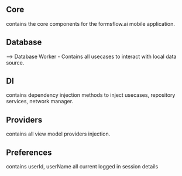 ## Core
contains the core components for the formsflow.ai mobile application.

## Database
   --> Database Worker - Contains all usecases to interact with local data source.

## DI
   contains dependency injection methods to inject usecases, repository services, network
   manager.

## Providers
   contains all view model providers injection.

## Preferences
   contains userId, userName all current logged in session details